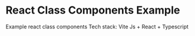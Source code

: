 # React Class Components Example
Example react class components
Tech stack: Vite Js + React + Typescript
